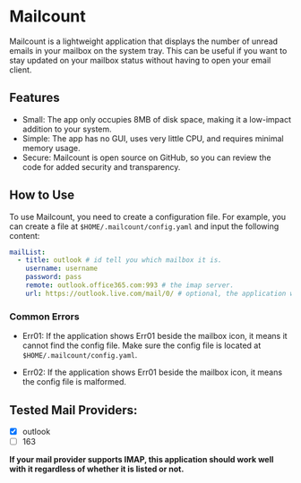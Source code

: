 # Mailcount

Mailcount is a lightweight application that displays the number of unread emails in your mailbox on the system tray. This can be useful if you want to stay updated on your mailbox status without having to open your email client.

## Features

- Small: The app only occupies 8MB of disk space, making it a low-impact addition to your system.
- Simple: The app has no GUI, uses very little CPU, and requires minimal memory usage.
- Secure: Mailcount is open source on GitHub, so you can review the code for added security and transparency.

## How to Use

To use Mailcount, you need to create a configuration file. For example, you can create a file at `$HOME/.mailcount/config.yaml` and input the following content:

```yaml
mailList:
  - title: outlook # id tell you which mailbox it is.
    username: username
    password: pass
    remote: outlook.office365.com:993 # the imap server.
    url: https://outlook.live.com/mail/0/ # optional, the application will open this url if you click on menu.
```

### Common Errors

- Err01: If the application shows Err01 beside the mailbox icon, it means it cannot find the config file. Make sure the config file is located at `$HOME/.mailcount/config.yaml`.

- Err02: If the application shows Err01 beside the mailbox icon, it means the config file is malformed.

## Tested Mail Providers:

- [x] outlook
- [ ] 163

**If your mail provider supports IMAP, this application should work well with it regardless of whether it is listed or not.**
